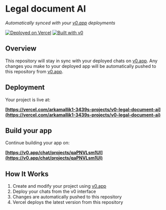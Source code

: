 # Legal document AI

*Automatically synced with your [v0.app](https://v0.app) deployments*

[![Deployed on Vercel](https://img.shields.io/badge/Deployed%20on-Vercel-black?style=for-the-badge&logo=vercel)](https://vercel.com/arkamallik1-3439s-projects/v0-legal-document-ai)
[![Built with v0](https://img.shields.io/badge/Built%20with-v0.app-black?style=for-the-badge)](https://v0.app/chat/projects/qaPNVLsm1Ul)

## Overview

This repository will stay in sync with your deployed chats on [v0.app](https://v0.app).
Any changes you make to your deployed app will be automatically pushed to this repository from [v0.app](https://v0.app).

## Deployment

Your project is live at:

**[https://vercel.com/arkamallik1-3439s-projects/v0-legal-document-ai](https://vercel.com/arkamallik1-3439s-projects/v0-legal-document-ai)**

## Build your app

Continue building your app on:

**[https://v0.app/chat/projects/qaPNVLsm1Ul](https://v0.app/chat/projects/qaPNVLsm1Ul)**

## How It Works

1. Create and modify your project using [v0.app](https://v0.app)
2. Deploy your chats from the v0 interface
3. Changes are automatically pushed to this repository
4. Vercel deploys the latest version from this repository
